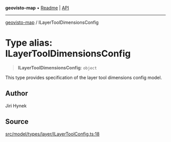 **geovisto-map** • [Readme](../README.md) \| [API](../globals.md)

***

[geovisto-map](../README.md) / ILayerToolDimensionsConfig

# Type alias: ILayerToolDimensionsConfig

> **ILayerToolDimensionsConfig**: `object`

This type provides specification of the layer tool dimensions config model.

## Author

Jiri Hynek

## Source

[src/model/types/layer/ILayerToolConfig.ts:18](https://github.com/geovisto/geovisto-map/blob/e22d774889dbc28cc1ec62933ecf6bab6690f172/src/model/types/layer/ILayerToolConfig.ts#L18)
